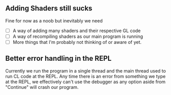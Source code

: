 ## Adding Shaders still sucks

Fine for now as a noob but inevitably we need
- [ ] A way of adding many shaders and their respective GL code
- [ ] A way of recompiling shaders as our main program is running
- [ ] More things that I'm probably not thinking of or aware of yet.

## Better error handling in the REPL

Currently we run the program in a single thread and the main thread used to run
CL code at the REPL. Any time there is an error from something we type at the
REPL, we effectively can't use the debugger as any option aside from "Continue"
will crash our program.
